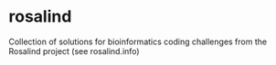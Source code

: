 # rosalind
Collection of solutions for bioinformatics coding challenges from the Rosalind project (see rosalind.info)


